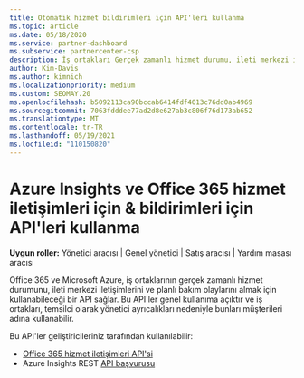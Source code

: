 ```yaml
---
title: Otomatik hizmet bildirimleri için API'leri kullanma
ms.topic: article
ms.date: 05/18/2020
ms.service: partner-dashboard
ms.subservice: partnercenter-csp
description: İş ortakları Gerçek zamanlı hizmet durumu, ileti merkezi iletişimleri ve Microsoft Azure bakım olayları için Office 365 ve Microsoft Azure İş Ortakları için API'leri kullanabilir.
author: Kim-Davis
ms.author: kimnich
ms.localizationpriority: medium
ms.custom: SEOMAY.20
ms.openlocfilehash: b5092113ca90bccab6414fdf4013c76dd0ab4969
ms.sourcegitcommit: 7063fdddee77ad2d8e627ab3c806f76d173ab652
ms.translationtype: MT
ms.contentlocale: tr-TR
ms.lasthandoff: 05/19/2021
ms.locfileid: "110150820"
---
```

# <a name="use-apis-for-automated-service-notifications-for-azure-insights--office-365-service-communications"></a>Azure Insights ve Office 365 hizmet iletişimleri için & bildirimleri için API'leri kullanma

**Uygun roller:** Yönetici aracısı | Genel yönetici | Satış aracısı | Yardım masası aracısı

Office 365 ve Microsoft Azure, iş ortaklarının gerçek zamanlı hizmet durumunu, ileti merkezi iletişimlerini ve planlı bakım olaylarını almak için kullanabileceği bir API sağlar. Bu API'ler genel kullanıma açıktır ve iş ortakları, temsilci olarak yönetici ayrıcalıkları nedeniyle bunları müşterileri adına kullanabilir.

Bu API'ler geliştiricileriniz tarafından kullanılabilir:

- [Office 365 hizmet iletişimleri API'si](/office/office-365-management-api/office-365-service-communications-api-reference)
- Azure Insights REST [API başvurusu](/rest/api/monitor/)
